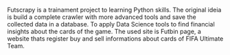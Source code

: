 Futscrapy is a trainament project to learning Python skills.
The original ideia is build a complete crawler with more advanced tools and save the collected data in a database.
To apply Data Science tools to find financial insights about the cards of the game.
The used site is Futbin page, a website thats register buy and sell informations about cards of FIFA Ultimate Team.